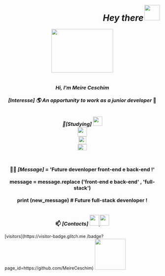 <img align="right" src="https://media.giphy.com/media/hvRJCLFzcasrR4ia7z/giphy.gif" width="50px"> <h1 align="right"><i>Hey there</i></h1> 

<div align="middle">
<img src="https://media.giphy.com/media/A65yjDyj97xET1DGDE/giphy.gif?cid=ecf05e474s4fsautrkx9gncynuctnmz0hbyzle7wiikcadph&rid=giphy.gif&ct=s" height="141px" width="200px">     
</div>

#

<h3 align="middle">
<i>
Hi, I'm Meire Ceschim </i>
<br> <br>

<i>
[Interesse] 🌎 An opportunity to work as a junior developer</i> 👀 
<br> <br>


<i> 🌱[Studying] </i>
<code><img height="30" src="https://media.giphy.com/media/XAxylRMCdpbEWUAvr8/giphy.gif?cid=790b76119f7259ccdf4457f963bc269a21960452edc43677&rid=giphy.gif&ct=s">
</code>
<code><img height="30" src="https://media.giphy.com/media/fsEaZldNC8A1PJ3mwp/giphy.gif?cid=ecf05e47mya1hyfj82efqfm0sco95lbtl1h53gijyva7xqke&rid=giphy.gif&ct=s">
</code>
<code><img height="25" src="https://media.giphy.com/media/ln7z2eWriiQAllfVcn/giphy.gif?cid=ecf05e47vvxl5bye7vqw0cc6vjv32v6pvye436fm1hifgr1d&rid=giphy.gif&ct=s">
</code>
</code>
<img height="20px" width="30px" src="https://raw.githubusercontent.com/MeireCeschim/yoga-interface1/main/assets/full-stack.png" height="141px" width="200px">
</code>


<br>

👩‍💻  <i>[Message]</i> <b>= 'Future devenloper front-end e back-end !'<br><br>
 message  =  message.replace ('front-end e back-end' ,  'full-stack')<br><br>
print (new_message) # Future full-stack devenloper !<br>
</b>
<br>
 
📫 <i>[Contacts]</i>
  <a href="https://www.linkedin.com/in/meire-ceschim-843aba123">
  <img src="https://raw.githubusercontent.com/MeireCeschim/yoga-interface1/main/assets/linkedin.png" height="35px" width="30px">
  </a>
  <a href="https://api.whatsapp.com/send?phone=5541985011542&text=Que bom que você veio falar comigo 😊">
  <img src="https://raw.githubusercontent.com/MeireCeschim/yoga-interface1/main/assets/whatsapp.png" height="35px" width="30px">
   </a></h3>
 </div>[visitors](https://visitor-badge.glitch.me
/badge?page_id=https://github.com/MeireCeschim)
<img src="https://media.giphy.com/media/1xTOR1fo3NSXzt8TZh/giphy.gif?cid=ecf05e47lem478qoow5l3ebcdl12237den4mz0vwzie25ix6&rid=giphy.gif&ct=s" height="100px" width="100px">     
</div>




<!---
MeireCeschim/MeireCeschim is a ✨ special ✨ repository because its `README.md` (this file) appears on your GitHub profile.
You can click the Preview link to take a look at your changes.
--->
